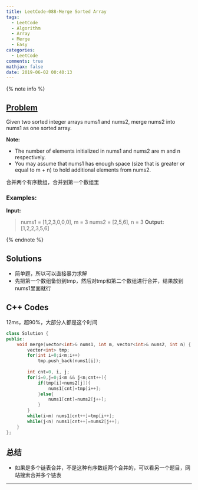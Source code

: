 ```yaml
---
title: LeetCode-088-Merge Sorted Array
tags:
  - LeetCode
  - Algorithm
  - Array
  - Merge
  - Easy
categories:
  - LeetCode
comments: true
mathjax: false
date: 2019-06-02 00:40:13
---
```


<meta name="referrer" content="no-referrer" />

{% note info %}
## [Problem](https://leetcode-cn.com/problems/merge-sorted-array/)   
Given two sorted integer arrays nums1 and nums2, merge nums2 into nums1 as one sorted array.

**Note:** 

- The number of elements initialized in nums1 and nums2 are m and n respectively.
- You may assume that nums1 has enough space (size that is greater or equal to m + n) to hold additional elements from nums2.

合并两个有序数组，合并到第一个数组里

### Examples:
**Input:**
> nums1 = [1,2,3,0,0,0], m = 3
> nums2 = [2,5,6],       n = 3
**Output:**
> [1,2,2,3,5,6]

{% endnote %}
<!--more-->

## Solutions
- 简单题，所以可以直接暴力求解
- 先把第一个数组备份到tmp，然后对tmp和第二个数组进行合并，结果放到nums1里面就行


## C++ Codes
12ms，超90%，大部分人都是这个时间

```C++
class Solution {
public:
    void merge(vector<int>& nums1, int m, vector<int>& nums2, int n) {
        vector<int> tmp;
        for(int i=0;i<m;i++)
            tmp.push_back(nums1[i]);
        
        int cnt=0, i, j;
        for(i=0,j=0;i<m && j<n;cnt++){
            if(tmp[i]<nums2[j]){
                nums1[cnt]=tmp[i++];
            }else{
                nums1[cnt]=nums2[j++];
            }
        }
        while(i<m) nums1[cnt++]=tmp[i++];
        while(j<n) nums1[cnt++]=nums2[j++];
    }
};
```

## 总结
- 如果是多个链表合并，不是这种有序数组两个合并的，可以看另一个题目，网站搜索合并多个链表


------
